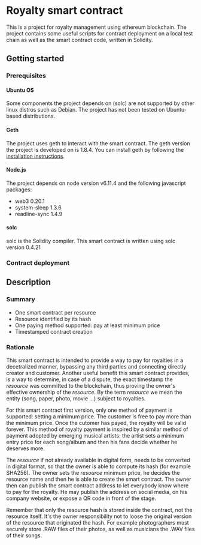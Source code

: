 # Royalty smart contract

This is a project for royalty management using ethereum blockchain. The project contains some useful scripts for contract deployment on a local test chain as well as the smart contract code, written in Solidity.

## Getting started

### Prerequisites
#### Ubuntu OS
Some components the project depends on (solc) are not supported by other linux distros such as Debian. The project has not been tested on Ubuntu-based distributions.
#### Geth
The project uses geth to interact with the smart contract. The geth version the project is developed on is 1.8.4. You can install geth by following the [installation instructions](https://github.com/ethereum/go-ethereum/wiki/Building-Ethereum).
#### Node.js
The project depends on node version v6.11.4 and the following javascript packages:

* web3 0.20.1 
* system-sleep 1.3.6
* readline-sync 1.4.9
#### solc
solc is the Solidity compiler. This smart contract is written using solc version 0.4.21

### Contract deployment

## Description

### Summary
* One smart contract per resource
* Resource identified by its hash
* One paying method supported: pay at least minimum price
* Timestamped contract creation

### Rationale
This smart contract is intended to provide a way to pay for royalties in a decetralized manner, bypassing any third parties and connecting directly creator and customer. Another useful benefit this smart contract provides, is a way to determine, in case of a dispute, the exact timestamp the *resource* was committed to the blockchain, thus proving the owner's effective ownership of the *resource*. By the term *resource* we mean the entity (song, paper, photo, movie ...) subject to royalties.

For this smart contract first version, only one method of payment is supported: setting a minimum price. The customer is free to pay more than the minimum price. Once the cutomer has payed, the royalty will be valid forever. This method of royalty payment is inspired by a similar method of payment adopted by emerging musical artists: the artist sets a minimum entry price for each song/album and then his fans decide whether he deserves more.

The *resource* if not already available in digital form, needs to be converted in digital format, so that the owner is able to compute its hash (for example SHA256). The owner sets the *resource* minimum price, he decides the resource name and then he is able to create the smart contract. The owner then can publish the smart contract address to let everybody know where to pay for the royalty. He may publish the address on social media, on his company website, or expose a QR code in front of the stage.

Remember that only the resource hash is stored inside the contract, not the resource itself. It's the owner responsibility not to loose the original version of the resource that originated the hash. For example photographers must securely store .RAW files of their photos, as well as musicians the .WAV files of their songs.